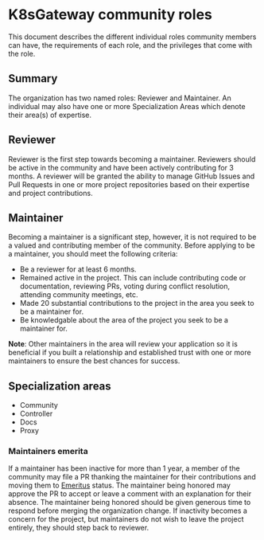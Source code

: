 # K8sGateway community roles

This document describes the different individual roles community members can have, the requirements of each role, and the privileges that come with the role.

## Summary

The organization has two named roles: Reviewer and Maintainer. An individual may also have one or more Specialization Areas which denote their area(s) of expertise.

## Reviewer

Reviewer is the first step towards becoming a maintainer. Reviewers should be active in the community and have been actively contributing for 3 months. A reviewer will be granted the ability to manage GitHub Issues and Pull Requests in one or more project repositories based on their expertise and project contributions.

## Maintainer

Becoming a maintainer is a significant step, however, it is not required to be a valued and contributing member of the community. Before applying to be a maintainer, you should meet the following criteria:

* Be a reviewer for at least 6 months.
* Remained active in the project. This can include contributing code or documentation, reviewing PRs, voting during conflict resolution, attending community meetings, etc.
* Made 20 substantial contributions to the project in the area you seek to be a maintainer for.
* Be knowledgable about the area of the project you seek to be a maintainer for.

**Note**: Other maintainers in the area will review your application so it is beneficial if you built a relationship and established trust with one or more maintainers to ensure the best chances for success.

<!---
TODO: Add one ore more sections concerning the responsibilities of maintainers
-->

## Specialization areas

* Community
* Controller
* Docs
* Proxy

### Maintainers emerita

If a maintainer has been inactive for more than 1 year, a member of the community may file a PR thanking the maintainer for their contributions and moving them to [Emeritus](https://glossary.cncf.io/contributor-ladder/#stepping-downemeritus-process) status. The maintainer being honored may approve the PR to accept or leave a comment with an explanation for their absence. The maintainer being honored should be given generous time to respond before merging the organization change. If inactivity becomes a concern for the project, but maintainers do not wish to leave the project entirely, they should step back to reviewer.

